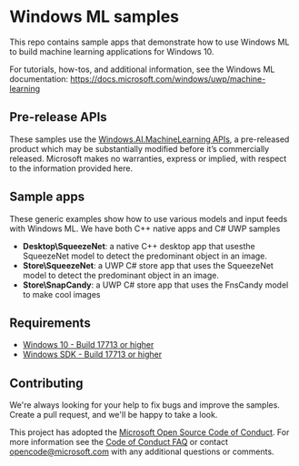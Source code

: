 # Windows ML samples

This repo contains sample apps that demonstrate how to use Windows ML to build machine learning applications for Windows 10.

For tutorials, how-tos, and additional information, see the Windows ML documentation:
https://docs.microsoft.com/windows/uwp/machine-learning

## Pre-release APIs

These samples use the [Windows.AI.MachineLearning APIs](https://docs.microsoft.com/uwp/api/windows.ai.machinelearning), a pre-released product which may be substantially modified before it’s commercially released. Microsoft makes no warranties, express or implied, with respect to the information provided here.

## Sample apps

These generic examples show how to use various models and input feeds with Windows ML. We have both C++ native apps and C# UWP samples

- **Desktop\SqueezeNet**: a native C++ desktop app that usesthe SqueezeNet model to detect the predominant object in an image.
- **Store\SqueezeNet**: a UWP C# store app that uses the SqueezeNet model to detect the predominant object in an image.
- **Store\SnapCandy**: a UWP C# store app that uses the FnsCandy model to make cool images

## Requirements

- [Windows 10 - Build 17713 or higher](https://www.microsoft.com/en-us/software-download/windowsinsiderpreviewiso)
- [Windows SDK - Build 17713 or higher](https://www.microsoft.com/en-us/software-download/windowsinsiderpreviewSDK)

## Contributing

We're always looking for your help to fix bugs and improve the samples. Create a pull request, and we'll be happy to take a look.

This project has adopted the [Microsoft Open Source Code of Conduct](https://opensource.microsoft.com/codeofconduct/).
For more information see the [Code of Conduct FAQ](https://opensource.microsoft.com/codeofconduct/faq/) or
contact [opencode@microsoft.com](mailto:opencode@microsoft.com) with any additional questions or comments.
